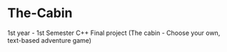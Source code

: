 # The-Cabin
1st year - 1st Semester C++ Final project (The cabin - Choose your own, text-based adventure game)
